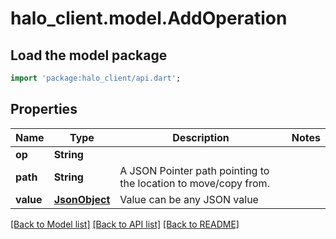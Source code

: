 # halo_client.model.AddOperation

## Load the model package
```dart
import 'package:halo_client/api.dart';
```

## Properties
Name | Type | Description | Notes
------------ | ------------- | ------------- | -------------
**op** | **String** |  | 
**path** | **String** | A JSON Pointer path pointing to the location to move/copy from. | 
**value** | [**JsonObject**](.md) | Value can be any JSON value | 

[[Back to Model list]](../README.md#documentation-for-models) [[Back to API list]](../README.md#documentation-for-api-endpoints) [[Back to README]](../README.md)


